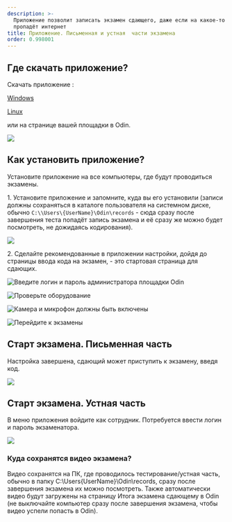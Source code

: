 ```yaml
---
description: >-
  Приложение позволит записать экзамен сдающего, даже если на какое-то время
  пропадёт интернет
title: Приложение. Письменная и устная  части экзамена
order: 0.998001
---
```


## Где скачать приложение?

Cкачать приложение :[ ](https://www.odin.study/api/migrationExamApp/download/Win32)

[Windows](https://www.odin.study/api/migrationExamApp/download/Win32)

[Linux](https://www.odin.study/api/migrationExamApp/download/Linux)

или на странице вашей площадки в Odin.

![](<./image (296).png>)

## Как установить приложение?

Установите приложение на все компьютеры, где будут проводиться экзамены.

1\. Установите приложение и запомните, куда вы его установили (записи должны сохраняться в каталоге пользователя на системном диске, обычно `C:\\Users\{UserName}\Odin\records`  - сюда сразу после завершения теста попадёт запись экзамена и её сразу же можно будет посмотреть, не дожидаясь кодирования).

![](<./photo_2024-07-08 15.34.17.jpeg>)

2\.  Сделайте рекомендованные в приложении настройки, дойдя до страницы ввода кода на экзамен,  - это стартовая страница для сдающих.

![](<./photo_2024-07-08 15.34.26 (1).jpeg> "Введите логин и пароль администратора площадки Odin")

![](<./photo_2024-07-08 15.34.35.jpeg> " Проверьте оборудование")

![](<./photo_2024-07-08 15.34.40.jpeg> "Камера и микрофон должны быть включены")

![](<./photo_2024-07-08 15.34.45.jpeg> "Перейдите к экзамены")

## Старт экзамена. Письменная часть

Настройка завершена, сдающий может приступить к экзамену, введя код.

![](<./image (264).png>)

## Старт экзамена. Устная часть

В меню приложения войдите как сотрудник. Потребуется ввести логин и пароль экзаменатора.

![](./telegram-cloud-photo-size-2-5382035562162154497-y.jpg)

### Куда сохранятся видео экзамена?

Видео сохранятся на ПК, где проводилось тестирование/устная часть, обычно в папку C:\\Users\{UserName}\\Odin\\records, сразу после завершения экзамена их можно посмотреть. Также автоматически видео будут загружены на страницу Итога экзамена сдающему в Odin (не выключайте компьютер сразу после завершения экзамена, чтобы видео успели попасть в Odin).